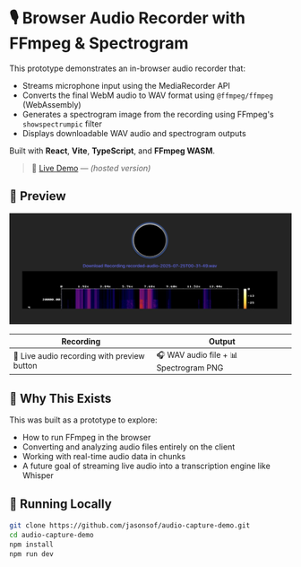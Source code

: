 # 🎙️ Browser Audio Recorder with FFmpeg & Spectrogram

This prototype demonstrates an in-browser audio recorder that:

- Streams microphone input using the MediaRecorder API
- Converts the final WebM audio to WAV format using `@ffmpeg/ffmpeg` (WebAssembly)
- Generates a spectrogram image from the recording using FFmpeg's `showspectrumpic` filter
- Displays downloadable WAV audio and spectrogram outputs

Built with **React**, **Vite**, **TypeScript**, and **FFmpeg WASM**.

> 🚀 [Live Demo](https://audio-capture-demo.vercel.app/) — *(hosted version)*

## 📸 Preview

![screenshot](screenshot.png)

| Recording | Output |
|-----------|--------|
| 🎤 Live audio recording with preview button | 🎧 WAV audio file + 📊 Spectrogram PNG |

## 🧠 Why This Exists

This was built as a prototype to explore:
- How to run FFmpeg in the browser
- Converting and analyzing audio files entirely on the client
- Working with real-time audio data in chunks
- A future goal of streaming live audio into a transcription engine like Whisper

## 🧪 Running Locally

```bash
git clone https://github.com/jasonsof/audio-capture-demo.git
cd audio-capture-demo
npm install
npm run dev
```
